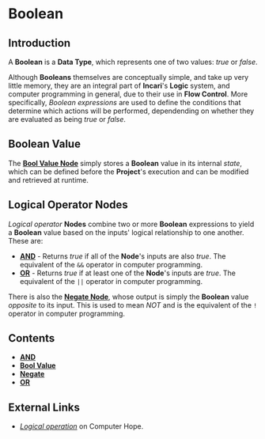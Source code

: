 # Boolean

## Introduction

A **Boolean** is a **Data Type**, which represents one of two values: _true_ or _false_.

Although **Booleans** themselves are conceptually simple, and take up very little memory, they are an integral part of **Incari**'s **Logic** system, and computer programming in general, due to their use in **Flow Control**. More specifically, _Boolean expressions_ are used to define the conditions that determine which actions will be performed, dependending on whether they are evaluated as being _true_ or _false_.

## Boolean Value

The [**Bool Value Node**](broken-reference) simply stores a **Boolean** value in its internal _state_, which can be defined before the **Project**'s execution and can be modified and retrieved at runtime.

## Logical Operator Nodes

_Logical operator_ **Nodes** combine two or more **Boolean** expressions to yield a **Boolean** value based on the inputs' logical relationship to one another. These are:

* [**AND**](broken-reference) - Returns _true_ if all of the **Node**'s inputs are also _true_. The equivalent of the `&&` operator in computer programming.
* [**OR**](broken-reference) - Returns _true_ if at least one of the **Node**'s inputs are _true_. The equivalent of the `||` operator in computer programming.

There is also the [**Negate Node**](broken-reference), whose output is simply the **Boolean** value _opposite_ to its input. This is used to mean _NOT_ and is the equivalent of the `!` operator in computer programming.

## Contents

* [**AND**](broken-reference)
* [**Bool Value**](broken-reference)
* [**Negate**](broken-reference)
* [**OR**](broken-reference)

## External Links

* [_Logical operation_](https://www.computerhope.com/jargon/l/logioper.htm) on Computer Hope.
